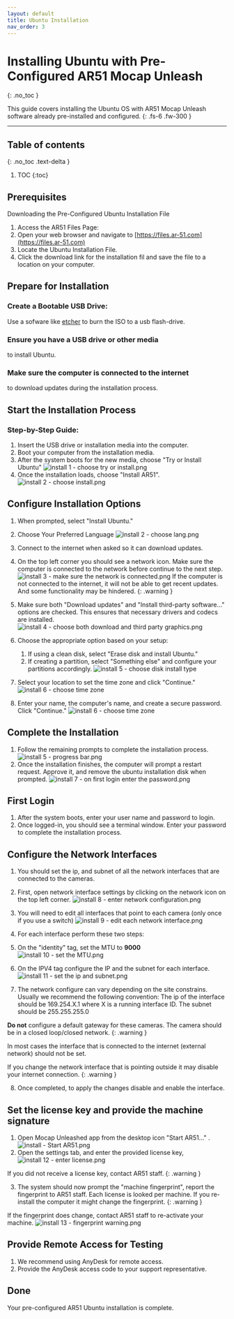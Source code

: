 ```yaml
---
layout: default
title: Ubuntu Installation
nav_order: 3
---
```


# Installing Ubuntu with Pre-Configured AR51 Mocap Unleash

{: .no_toc }

This guide covers installing the Ubuntu OS with AR51 Mocap Unleash software already pre-installed and configured.
{: .fs-6 .fw-300 }

---
## Table of contents
{: .no_toc .text-delta }

1. TOC
{:toc}


## Prerequisites
Downloading the Pre-Configured Ubuntu Installation File
1. Access the AR51 Files Page:
2. Open your web browser and navigate to [https://files.ar-51.com](https://files.ar-51.com)
3. Locate the Ubuntu Installation File.
4. Click the download link for the installation fil and save the file to a location on your computer.


## Prepare for Installation
### Create a Bootable USB Drive:
Use a sofware like [etcher](https://etcher.balena.io/) to burn the ISO to a usb flash-drive.

### Ensure you have a USB drive or other media 
to install Ubuntu.

### Make sure the computer is connected to the internet
 to download updates during the installation process.


## Start the Installation Process
### Step-by-Step Guide:
1. Insert the USB drive or installation media into the computer.
2. Boot your computer from the installation media.
3. After the system boots for the new media, choose "Try or Install Ubuntu"
![install 1 - choose try or install.png](/assets/images/installation/install%201%20-%20choose%20try%20or%20install.png)
4. Once the installation loads, choose "Install AR51".
![install 2 - choose install.png](/assets/images/installation/install%202%20-%20choose%20install.png)

## Configure Installation Options
1. When prompted, select "Install Ubuntu."
2. Choose Your Preferred Language
![install 2 - choose lang.png](/assets/images/installation/ichoose_lang.png)
3. Connect to the internet when asked so it can download updates.
4. On the top left corner you should see a network icon. Make sure the computer is connected to the network before continue to the next step.
![install 3 - make sure the network is connected.png](/assets/images/installation/install%203%20-%20make%20sure%20the%20network%20is%20connected.png)
If the computer is not connected to the internet, it will not be able to get recent updates. And some functionality may be hindered. 
{: .warning }

5. Make sure both "Download updates" and "Install third-party software..." options are checked. This ensures that necessary drivers and codecs are installed.
![install 4 - choose both download and third party graphics.png](/assets/images/installation/install%204%20-%20choose%20both%20download%20and%20third%20party%20graphics.png)
6. Choose the appropriate option based on your setup:
    1. If using a clean disk, select "Erase disk and install Ubuntu."
    2. If creating a partition, select "Something else" and configure your partitions accordingly.
![install 5 - choose disk install type](/assets/images/installation/install_type.png)
7. Select your location to set the time zone and click "Continue."
![install 6 - choose time zone](/assets/images/installation/time_zone.png)
8. Enter your name, the computer's name, and create a secure password.
Click "Continue."
![install 6 - choose time zone](/assets/images/installation/user.png)

## Complete the Installation
1. Follow the remaining prompts to complete the installation process.
![install 5 - progress bar.png](/assets/images/installation/install%205%20-%20progress%20bar.png)
2. Once the installation finishes, the computer will prompt a restart request. Approve it, and remove the ubuntu installation disk when prompted. 
![install 7 - on first login enter the password.png](/assets/images/installation/install%207%20-%20on%20first%20login%20enter%20the%20password.png)

## First Login
1. After the system boots, enter your user name and password to login.
2. Once logged-in, you should see a terminal window. Enter your password to complete the installation process.

## Configure the Network Interfaces
1. You should set the ip, and subnet of all the network interfaces that are connected to the cameras.
2. First, open network interface settings by clicking on the network icon on the top left corner.
   ![install 8 - enter network configuration.png](/assets/images/installation/install%208%20-%20enter%20network%20configuration.png)
3. You will need to edit all interfaces that point to each camera (only once if you use a switch)
   ![install 9 - edit each network interface.png](/assets/images/installation/install%209%20-%20edit%20each%20network%20interface.png)
4. For each interface perform these two steps:
5. On the "identity" tag, set the MTU to **9000**
      ![install 10 - set the MTU.png](/assets/images/installation/install%2010%20-%20set%20the%20MTU.png)
6. On the IPV4 tag configure the IP and the subnet for each interface.
      ![install 11 - set the ip and subnet.png](/assets/images/installation/install%2011%20-%20set%20the%20ip%20and%20subnet.png)

7. The network configure can vary depending on the site constrains. Usually we recommend the following convention:
   The ip of the interface should be 169.254.X.1 where X is a running interface ID. The subnet should be 255.255.255.0

**Do not** configure a default gateway for these cameras. The camera should be in a closed loop/closed network.
{: .warning }

In most cases the interface that is connected to the internet (external network) should not be set.

If you change the network interface that is pointing outside it may disable your internet connection.
{: .warning }

8. Once completed, to apply the changes disable and enable the interface.

## Set the license key and provide the machine signature
1. Open Mocap Unleashed app from the desktop icon "Start AR51..." .
![install - Start AR51.png](/assets/images/installation/install%20-%20Start%20AR51.png)
2. Open the settings tab, and enter the provided license key,
![install 12 - enter license.png](/assets/images/installation/install%2012%20-%20enter%20license.png)

If you did not receive a license key, contact AR51 staff.
{: .warning }

3. The system should now prompt the "machine fingerprint", report the fingerprint to AR51 staff.
Each license is looked per machine. If you re-install the computer it might change the fingerprint.
{: .warning }

If the fingerprint does change, contact AR51 staff to re-activate your machine.
![install 13 - fingerprint warning.png](/assets/images/installation/install%2013%20-%20fingerprint%20warning.png)

## Provide Remote Access for Testing
1. We recommend using AnyDesk for remote access.
2. Provide the AnyDesk access code to your support representative.

## Done
Your pre-configured AR51 Ubuntu installation is complete. 
